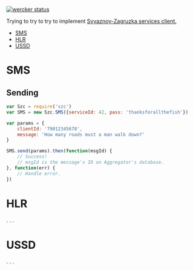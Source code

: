 [![wercker status](https://app.wercker.com/status/af8c5e803368a5498882e02d77cce5c7/m "wercker status")](https://app.wercker.com/project/bykey/af8c5e803368a5498882e02d77cce5c7)

Trying to try to try to implement [Svyaznoy-Zagruzka services client.](http://docs.zagruzka.com)

* [SMS](#SMS)
* [HLR](#HLR)
* [USSD](#USSD)

SMS <a name="SMS"></a>
=====================

Sending
-------

```js
var Szc = require('szc')
var SMS = new Szc.SMS({serviceId: 42, pass: 'thanksforallthefish'})

var params = {
    clientId: '79012345678',
    message: 'How many roads must a man walk down?'
}

SMS.send(params).then(function(msgId) {
    // Success!
    // msgId is the message's ID on Aggregator's database.
}, function(err) {
    // Handle error.
})
```

HLR <a name="HLR"></a>
======================
. . .

USSD <a name="USSD"></a>
========================
. . .
